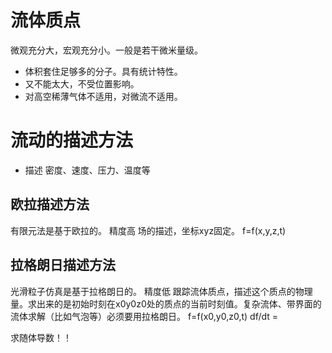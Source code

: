 # 流体质点
微观充分大，宏观充分小。一般是若干微米量级。

- 体积套住足够多的分子。具有统计特性。
- 又不能太大，不受位置影响。
- 对高空稀薄气体不适用，对微流不适用。

# 流动的描述方法

- 描述 密度、速度、压力、温度等

## 欧拉描述方法
有限元法是基于欧拉的。
精度高
场的描述，坐标xyz固定。
f=f(x,y,z,t)



## 拉格朗日描述方法
光滑粒子仿真是基于拉格朗日的。
精度低
跟踪流体质点，描述这个质点的物理量。求出来的是初始时刻在x0y0z0处的质点的当前时刻值。复杂流体、带界面的流体求解（比如气泡等）必须要用拉格朗日。
f=f(x0,y0,z0,t)
df/dt = 

求随体导数！！



